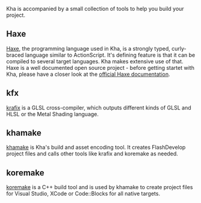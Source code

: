 Kha is accompanied by a small collection of tools to help you build your project.

## Haxe
[Haxe](http://haxe.org), the programming language used in Kha, is a strongly typed, curly-braced language similar to ActionScript. It's defining feature is that it can be compiled to several target languages. Kha makes extensive use of that.
Haxe is a well documented open source project - before getting startet with Kha, please have a closer look at the [official Haxe documentation](http://haxe.org/doc).

## kfx
[krafix](https://github.com/KTXSoftware/krafix) is a GLSL cross-compiler, which outputs different kinds of GLSL and HLSL or the Metal Shading language.

## khamake
[khamake](https://github.com/KTXSoftware/khamake) is Kha's build and asset encoding tool. It creates FlashDevelop project files and calls other tools like krafix and koremake as needed.

## koremake
[koremake](https://github.com/KTXSoftware/koremake) is a C++ build tool and is used by khamake to create project files for Visual Studio, XCode or Code::Blocks for all native targets.